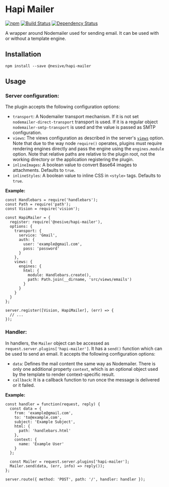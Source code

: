 # Hapi Mailer

[![npm](https://img.shields.io/npm/v/@nesive/hapi-mailer.svg)](https://www.npmjs.com/package/@nesive/hapi-mailer)
[![Build Status](https://travis-ci.org/nesive/hapi-mailer.svg?branch=master)](https://travis-ci.org/nesive/hapi-mailer)
[![Dependency Status](https://david-dm.org/nesive/hapi-mailer.svg)](https://david-dm.org/nesive/hapi-mailer)

A wrapper around Nodemailer used for sending email. It can be used with or without a template engine.

## Installation

```
npm install --save @nesive/hapi-mailer
```

## Usage

### Server configuration:

The plugin accepts the following configuration options:

* `transport`: A Nodemailer transport mechanism. If it is not set `nodemailer-direct-transport` transport is used. If it is a regular object `nodemailer-smtp-transport` is used and the value is passed as SMTP configuration.
* `views`: The views configuration as described in the server's [`views`](https://github.com/hapijs/vision/blob/master/API.md#serverviewsoptions) option. Note that due to the way node `require()` operates, plugins must require rendering engines directly and pass the engine using the `engines.module` option. Note that relative paths are relative to the plugin root, not the working directory or the application registering the plugin.
* `inlineImages`: A boolean value to convert Base64 images to attachments. Defaults to `true`.
* `inlineStyles`: A boolean value to inline CSS in `<style>` tags. Defaults to `true`.

**Example:**

```
const Handlebars = require('handlebars');
const Path = require('path');
const Vision = require('vision');

const HapiMailer = {
  register: require('@nesive/hapi-mailer'),
  options: {
    transport: {
      service: 'Gmail',
      auth: {
        user: 'example@gmail.com',
        pass: 'password'
      }
    },
    views: {
      engines: {
        html: {
          module: Handlebars.create(),
          path: Path.join(__dirname, 'src/views/emails')
        }
      }
    }
  }
};

server.register([Vision, HapiMailer], (err) => {
  // ...
});

```

### Handler:

In handlers, the `Mailer` object can be accessed as `request.server.plugins['hapi-mailer']`. It has a `send()` function which can be used to send an email. It accepts the following configuration options:

* `data`: Defines the mail content the same way as Nodemailer. There is only one additional property `context`, which is an optional object used by the template to render context-specific result.
* `callback`: It is a callback function to run once the message is delivered or it failed.

**Example:**

```
const handler = function(request, reply) {
  const data = {
    from: 'example@gmail.com',
    to: 'to@example.com',
    subject: 'Example Subject',
    html: {
      path: 'handlebars.html'
    },
    context: {
      name: 'Example User'
    }
  };

  const Mailer = request.server.plugins['hapi-mailer'];
  Mailer.send(data, (err, info) => reply());
};

server.route({ method: 'POST', path: '/', handler: handler });
```
